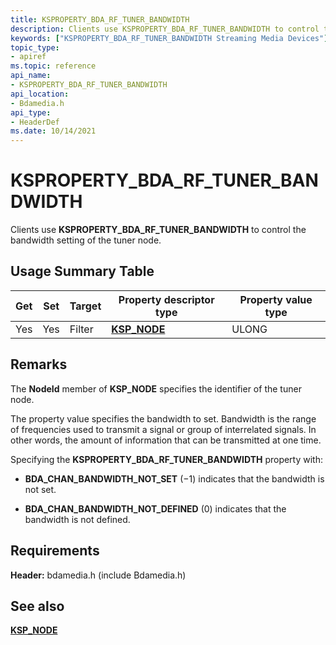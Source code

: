```yaml
---
title: KSPROPERTY_BDA_RF_TUNER_BANDWIDTH
description: Clients use KSPROPERTY_BDA_RF_TUNER_BANDWIDTH to control the bandwidth setting of the tuner node.
keywords: ["KSPROPERTY_BDA_RF_TUNER_BANDWIDTH Streaming Media Devices"]
topic_type:
- apiref
ms.topic: reference
api_name:
- KSPROPERTY_BDA_RF_TUNER_BANDWIDTH
api_location:
- Bdamedia.h
api_type:
- HeaderDef
ms.date: 10/14/2021
---
```


# KSPROPERTY_BDA_RF_TUNER_BANDWIDTH

Clients use **KSPROPERTY_BDA_RF_TUNER_BANDWIDTH** to control the bandwidth setting of the tuner node.

## Usage Summary Table

| Get | Set | Target | Property descriptor type | Property value type |
|--|--|--|--|--|
| Yes | Yes | Filter | [**KSP_NODE**](/windows-hardware/drivers/ddi/ks/ns-ks-ksp_node) | ULONG |

## Remarks

The **NodeId** member of **KSP_NODE** specifies the identifier of the tuner node.

The property value specifies the bandwidth to set. Bandwidth is the range of frequencies used to transmit a signal or group of interrelated signals. In other words, the amount of information that can be transmitted at one time.

Specifying the **KSPROPERTY_BDA_RF_TUNER_BANDWIDTH** property with:

- **BDA_CHAN_BANDWIDTH_NOT_SET** (−1) indicates that the bandwidth is not set.

- **BDA_CHAN_BANDWIDTH_NOT_DEFINED** (0) indicates that the bandwidth is not defined.

## Requirements

**Header:** bdamedia.h (include Bdamedia.h)

## See also

[**KSP_NODE**](/windows-hardware/drivers/ddi/ks/ns-ks-ksp_node)
